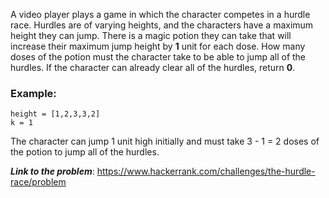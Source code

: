 A video player plays a game in which the character competes in a hurdle race. 
Hurdles are of varying heights, and the characters have a maximum height they can jump. 
There is a magic potion they can take that will increase their maximum jump height by **1** unit for each dose. 
How many doses of the potion must the character take to be able to jump all of the hurdles. 
If the character can already clear all of the hurdles, return **0**.

### Example:
```
height = [1,2,3,3,2]
k = 1
```

The character can jump 1 unit high initially and must take 3 - 1 = 2 doses of the potion to jump all of the hurdles.

***Link to the problem***: https://www.hackerrank.com/challenges/the-hurdle-race/problem